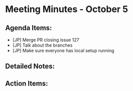 # Meeting Minutes - October 5

## Agenda Items:
- [JP] Merge PR closing issue 127
- [JP] Talk about the branches
- [JP] Make sure everyone has local setup running

## Detailed Notes:


## Action Items: